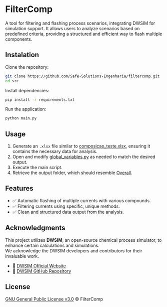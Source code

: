 # FilterComp

A tool for filtering and flashing process scenarios, integrating DWSIM for simulation support. It allows users to analyze scenarios based on predefined criteria, providing a structured and efficient way to flash multiple components.

## Instalation

Clone the repository:
```sh
git clone https://github.com/Safe-Solutions-Engenharia/filtercomp.git
cd src
```

Install dependencies:
```sh
pip install -r requirements.txt
```

Run the application:
```sh
python main.py
```

## Usage

1. Generate an `.xlsx` file similar to [composicao_teste.xlsx](/tests/composicao_teste.xlsx), ensuring it contains the necessary data for analysis.
2. Open and modify [global_variables.py](/src/config/global_variables.py) as needed to match the desired output.
3. Execute the main script.
4. Retrieve the output folder, which should resemble [Overall](/tests/Overall/).

## Features

- ✅ Automatic flashing of multiple currents with various compounds.
- ✅ Filtering currents using specific, unique methods.
- ✅ Clean and structured data output from the analysis.

## Acknowledgments

This project utilizes **DWSIM**, an open-source chemical process simulator, to enhance certain calculations and simulations.  
We acknowledge the DWSIM developers and contributors for their invaluable work.

- 🔗 [DWSIM Official Website](https://dwsim.org/)
- 🔗 [DWSIM GitHub Repository](https://github.com/DanWBR/dwsim)

## License

[GNU General Public License v3.0](./LICENSE) © FilterComp

